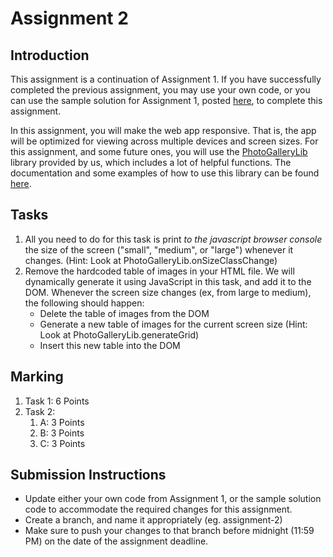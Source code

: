 # Assignment 2

## Introduction

This assignment is a continuation of Assignment 1. If you have successfully completed the previous assignment, you may use your own code, or you can use the sample solution for Assignment 1, posted [here](http://ece.ubc.ca/~kumseok/src/vsp2018/solutions/assignment-1.zip), to complete this assignment.

In this assignment, you will make the web app responsive. That is, the app will be optimized for viewing across multiple devices and screen sizes. For this assignment, and some future ones, you will use the [PhotoGalleryLib](PhotoGalleryLib.js) library provided by us, which includes a lot of helpful functions. The documentation and some examples of how to use this library can be found [here](PhotoGalleryLib.md).

## Tasks

1. All you need to do for this task is print *to the javascript browser console* the size of the screen ("small", "medium", or "large") whenever it changes. (Hint: Look at PhotoGalleryLib.onSizeClassChange)
2. Remove the hardcoded table of images in your HTML file. We will dynamically generate it using JavaScript in this task, and add it to the DOM. Whenever the screen size changes (ex, from large to medium), the following should happen:
    - Delete the table of images from the DOM
    - Generate a new table of images for the current screen size (Hint: Look at PhotoGalleryLib.generateGrid)
    - Insert this new table into the DOM

## Marking
1. Task 1: 6 Points
2. Task 2:
    1. A: 3 Points
    2. B: 3 Points
    3. C: 3 Points


## Submission Instructions

- Update either your own code from Assignment 1, or the sample solution code to accommodate the required changes for this assignment.
- Create a branch, and name it appropriately (eg. assignment-2)
- Make sure to push your changes to that branch before midnight (11:59 PM) on the date of the assignment deadline.
